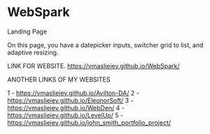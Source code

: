 # WebSpark
Landing Page

On this page, you have a datepicker inputs, switcher grid to list, and adaptive resizing.

LINK FOR WEBSITE.
https://vmaslieiev.github.io/WebSpark/

ANOTHER LINKS OF MY WEBSITES

1 - https://vmaslieiev.github.io/Avilton-DA/
2 - https://vmaslieiev.github.io/EleonorSoft/
3 - https://vmaslieiev.github.io/WebDen/
4 - https://vmaslieiev.github.io/LevelUp/
5 - https://vmaslieiev.github.io/john_smith_portfolio_project/
